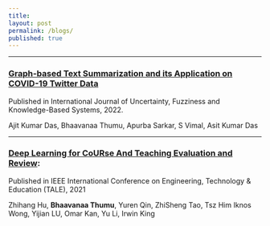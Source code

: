 ```yaml
---
title:
layout: post
permalink: /blogs/
published: true
---
```


---
### [Graph-based Text Summarization and its Application on COVID-19 Twitter Data](https://www.worldscientific.com/doi/epdf/10.1142/S0218488522400190)

Published in International Journal of Uncertainty, Fuzziness and Knowledge-Based Systems, 2022.

Ajit Kumar Das, Bhaavanaa Thumu, Apurba Sarkar, S Vimal, Asit Kumar Das

<!-- [IIT - KGP](https://www.worldscientific.com/doi/epdf/10.1142/S0218488522400190) -->
---

### [Deep Learning for CoURse And Teaching Evaluation and Review](https://ieeexplore.ieee.org/document/9678633):

Published in IEEE International Conference on Engineering, Technology & Education (TALE), 2021                                                                                      

Zhihang Hu, **Bhaavanaa Thumu**, Yuren Qin, ZhiSheng Tao, Tsz Him Iknos Wong, Yijian LU,
Omar Kan, Yu Li, Irwin King